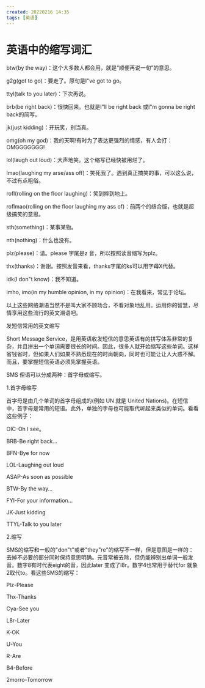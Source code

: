 ```yaml
---
created: 20220216 14:35
tags: [英语]
---
```


# 英语中的缩写词汇
btw(by the way)：这个大多数人都会用，就是“顺便再说一句”的意思。

g2g(got to go)：要走了。原句是I"ve got to go。

ttyl(talk to you later)：下次再说。

brb(be right back)：很快回来。也就是I"ll be right back 或I"m gonna be right back的简写。

jk(just kidding)：开玩笑，别当真。

omg(oh my god)：我的天啊!有时为了表达更强烈的情感，有人会打：OMGGGGGGG!

lol(laugh out loud)：大声地笑。这个缩写已经快被用烂了。

lmao(laughing my arse/ass off)：笑死我了。遇到真正搞笑的事，可以这么说，不过有点粗俗。

rofl(rolling on the floor laughing)：笑到摔到地上。

roflmao(rolling on the floor laughing my ass of)：前两个的结合版，也就是超级搞笑的意思。

sth(something)：某事某物。

nth(nothing)：什么也没有。

plz(please)：请。please 字尾是z 音，所以按照读音缩写为plz。

thx(thanks)：谢谢。按照发音来看，thanks字尾的ks可以用字母X代替。

idk(I don"t know)：我不知道。

imho, imo(in my humble opinion, in my opinion)：在我看来，常见于论坛。

以上这些网络潮语当然不是叫大家不顾场合，不看对象地乱用。运用你的智慧，尽情享用这些流行的英文潮语吧。

发短信常用的英文缩写

Short Message Service，是用英语收发短信的意思英语有的拼写体系非常的复杂，并且拼出一个单词需要很长的时间。因此，很多人就开始缩写这些单词。这样省钱省时，但如果人们如果不熟悉现在的时尚朝向，同时也可能让让人大惑不解。而且，要掌握短信英语必须先掌握英语。

SMS 俚语可以分成两种：首字母或缩写。

1.首字母缩写

首字母是由几个单词的首字母组成的(例如 UN 就是 United Nations)。在短信中，首字母是常用的短语。此外，单独的字母也可能取代听起来类似的单词。看看这些例子：

OIC-Oh I see。

BRB-Be right back…

BFN-Bye for now

LOL-Laughing out loud

ASAP-As soon as possible

BTW-By the way…

FYI-For your information…

JK-Just kidding

TTYL-Talk to you later

2.缩写

SMS的缩写和一般的"don"t"或者"they"re"的缩写不一样，但是意图是一样的：去掉不必要的部分同时保持意思明确。元音常被去除，但仍能辨别出单词一般发音。数字8有时代表eight的音，因此later 变成了l8r。数字4也常用于替代for 就象2取代to。看这些SMS的缩写：

Plz-Please

Thx-Thanks

Cya-See you

L8r-Later

K-OK

U-You

R-Are

B4-Before

2morro-Tomorrow